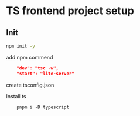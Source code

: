 # TS frontend project setup

## Init

```sh
npm init -y
```

add npm commend

```json
    "dev": "tsc -w",
    "start": "lite-server"
```

create tsconfig.json

Install ts
```
    pnpm i -D typescript
```